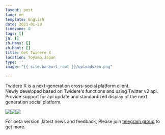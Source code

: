 ```yaml
---
layout: post
lang: en
template: English
date: 2021-01-29
timezone: 8
tags: []
ja: []
zh-Hans: []
zh-Hant: []
title: Get Twidere X
location: Toyama,Japan
type: ''
image: "{{ site.baseurl_root }}/uploads/en.png"

---
```

Twidere X is a next-generation cross-social platform client.  
Newly developed based on Twidere's functions and using Twitter v2 api.  
Provide support for api update and standardized display of the next generation social platform.

[![](https://i.loli.net/2021/02/01/dw5LjsbXkfixCYg.png)](https://apps.apple.com/us/app/twidere-x/id1530314034?l=en "Download on the App Store")[![](https://i.loli.net/2021/02/01/zCXUFWhVAGe452c.png)](https://play.google.com/store/apps/details?id=com.twidere.twiderex "Get it on Google Play")[![](https://i.loli.net/2021/02/01/J4hk6LvQS25oP1w.png)](https://github.com/TwidereProject/ "Get it on github")

For beta version ,latest news and feedback, Please join [telegram group](https://t.me/twidere_x) to get more.